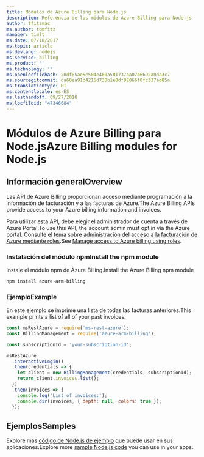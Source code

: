 ```yaml
---
title: Módulos de Azure Billing para Node.js
description: Referencia de los módulos de Azure Billing para Node.js
author: tfitzmac
ms.author: tomfitz
manager: timlt
ms.date: 07/18/2017
ms.topic: article
ms.devlang: nodejs
ms.service: billing
ms.product: ''
ms.technology: ''
ms.openlocfilehash: 20df85ae5e504e460a501737aa07b6692a0da3c7
ms.sourcegitcommit: da60ea91d4215d738b1e0df82066f0fc337ad85a
ms.translationtype: HT
ms.contentlocale: es-ES
ms.lasthandoff: 09/27/2018
ms.locfileid: "47346684"
---
```

# <a name="azure-billing-modules-for-nodejs"></a><span data-ttu-id="bd4f6-103">Módulos de Azure Billing para Node.js</span><span class="sxs-lookup"><span data-stu-id="bd4f6-103">Azure Billing modules for Node.js</span></span>

## <a name="overview"></a><span data-ttu-id="bd4f6-104">Información general</span><span class="sxs-lookup"><span data-stu-id="bd4f6-104">Overview</span></span>
<span data-ttu-id="bd4f6-105">Las API de Azure Billing proporcionan acceso mediante programación a la información de facturación y a las facturas de Azure.</span><span class="sxs-lookup"><span data-stu-id="bd4f6-105">The Azure Billing APIs provide access to your Azure billing information and invoices.</span></span>

<span data-ttu-id="bd4f6-106">Para utilizar esta API, debe elegir el administrador de cuenta a través de Azure Portal.</span><span class="sxs-lookup"><span data-stu-id="bd4f6-106">To use this API, the account admin must opt in via the Azure portal.</span></span> <span data-ttu-id="bd4f6-107">Consulte el tema sobre [administración del acceso a la facturación de Azure mediante roles](https://docs.microsoft.com/azure/billing/billing-manage-access).</span><span class="sxs-lookup"><span data-stu-id="bd4f6-107">See [Manage access to Azure billing using roles](https://docs.microsoft.com/azure/billing/billing-manage-access).</span></span>

### <a name="install-the-npm-module"></a><span data-ttu-id="bd4f6-108">Instalación del módulo npm</span><span class="sxs-lookup"><span data-stu-id="bd4f6-108">Install the npm module</span></span> 

<span data-ttu-id="bd4f6-109">Instale el módulo npm de Azure Billing.</span><span class="sxs-lookup"><span data-stu-id="bd4f6-109">Install the Azure Billing npm module</span></span> 

```bash
npm install azure-arm-billing
```
### <a name="example"></a><span data-ttu-id="bd4f6-110">Ejemplo</span><span class="sxs-lookup"><span data-stu-id="bd4f6-110">Example</span></span> 
 
<span data-ttu-id="bd4f6-111">En este ejemplo se imprime una lista de todas las facturas anteriores.</span><span class="sxs-lookup"><span data-stu-id="bd4f6-111">This example prints a list of all of your past invoices.</span></span>
 
```javascript 
const msRestAzure = require('ms-rest-azure');
const BillingManagement = require('azure-arm-billing');

const subscriptionId = 'your-subscription-id';

msRestAzure
  .interactiveLogin()
  .then(credentials => {
    let client = new BillingManagement(credentials, subscriptionId);
    return client.invoices.list();
  })
  .then(invoices => {
    console.log('List of invoices:');
    console.dir(invoices, { depth: null, colors: true });
  });
``` 


## <a name="samples"></a><span data-ttu-id="bd4f6-112">Ejemplos</span><span class="sxs-lookup"><span data-stu-id="bd4f6-112">Samples</span></span>

<span data-ttu-id="bd4f6-113">Explore más [código de Node.js de ejemplo](https://azure.microsoft.com/resources/samples/?platform=nodejs) que puede usar en sus aplicaciones.</span><span class="sxs-lookup"><span data-stu-id="bd4f6-113">Explore more [sample Node.js code](https://azure.microsoft.com/resources/samples/?platform=nodejs) you can use in your apps.</span></span>
